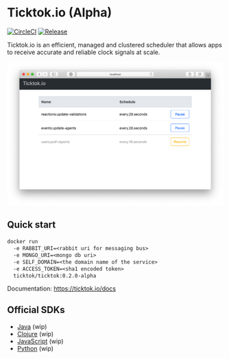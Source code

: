 # Ticktok.io (Alpha)
[![CircleCI](https://circleci.com/gh/ticktok-io/ticktok.io.svg?style=svg)](https://circleci.com/gh/ticktok-io/ticktok.io)
[![Release](https://img.shields.io/github/release-pre/ticktok-io/ticktok.io.svg)](https://github.com/ticktok-io/ticktok.io/releases/tag/0.2.0-alpha)

Ticktok.io is an efficient, managed and clustered scheduler that allows 
apps to receive accurate and reliable clock signals at scale. 

![screenshot](https://raw.githubusercontent.com/ticktok-io/brand/master/screenshots/screenshot_clocks_list_v2.png)

## Quick start
```
docker run 
  -e RABBIT_URI=<rabbit uri for messaging bus>
  -e MONGO_URI=<mongo db uri>
  -e SELF_DOMAIN=<the domain name of the service>
  -e ACCESS_TOKEN=<sha1 encoded token>
  ticktok/ticktok:0.2.0-alpha
```

Documentation: https://ticktok.io/docs

## Official SDKs
* [Java](https://github.com/ticktok-io/ticktok-java-client) (wip)
* [Clojure](https://github.com/ticktok-io/ticktok-clojure-client) (wip)
* [JavaScript](https://github.com/ticktok-io/ticktok-js-client) (wip)
* [Python](https://github.com/ticktok-io/ticktok-python-client) (wip)
